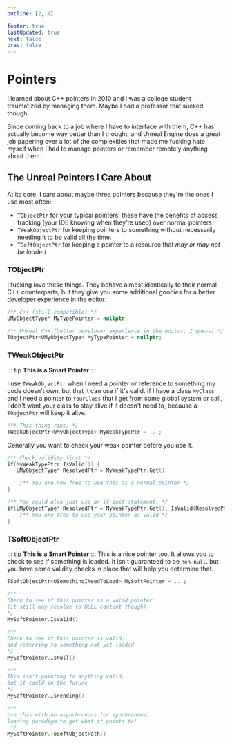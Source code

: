 ```yaml
---
outline: [2, 4]

footer: true
lastUpdated: true
next: false
prev: false
---
```

# Pointers

I learned about C++ pointers in 2010 and I was a college student traumatized by managing them. Maybe I had a professor that sucked though. 

Since coming back to a job where I have to interface with them, C++ has actually become way better than I thought, and Unreal Engine does a great job papering over a lot of the complexities that made me fucking hate myself when I had to manage pointers or remember remotely anything about them. 

## The Unreal Pointers I Care About

At its core, I care about maybe three pointers because they're the ones I use most often:
- `TObjectPtr` for your typical pointers, these have the benefits of access tracking (your IDE knowing when they're used) over normal pointers.
- `TWeakObjectPtr` for keeping pointers to something without necessarily needing it to be valid all the time.
- `TSoftObjectPtr` for keeping a pointer to a resource that _may or may not be loaded_

### TObjectPtr
I fucking love these things. They behave almost identically to their normal C++ counterparts, but they give you some additional goodies for
a better developer experience in the editor. 

```C++
/** C++ (still compatible) */
UMyObjectType* MyTypePointer = nullptr;

/** Unreal C++ (better developer experience in the editor, I guess) */
TObjectPtr<UMyObjectType> MyTypePointer = nullptr;
```


### TWeakObjectPtr

::: tip
**This is a Smart Pointer**
:::

I use `TWeakObjectPtr` when I need a pointer or reference to something my code doesn't own, but that it can use if it's valid. 
If I have a class `MyClass` and I need a pointer to `YourClass` that I get from some global system or call, I don't want your class
to stay alive if it doesn't need to, because a `TObjectPtr` will keep it alive.

```C++
/** This thing rips. */
TWeakObjectPtr<UMyObjectType> MyWeakTypePtr = ...;
```
Generally you want to check your weak pointer before you use it. 

```C++
/** Check validity first */
if(MyWeakTypePtrr.IsValid()) {
   UMyObjectType* ResolvedPtr = MyWeakTypePtr.Get()

    /** You are now free to use this as a normal pointer */
}

/** You could also just use an if-init statement. */
if(UMyObjectType* ResolvedPtr = MyWeakTypePtr.Get(), IsValid(ResolvedPtr)) {
    /** You are free to use your pointer as valid */
}
```


### TSoftObjectPtr

::: tip
**This is a Smart Pointer**
:::
This is a nice pointer too. It allows you to check to see if something is loaded. It isn't guaranteed to be `non-null`. but you have some validity checks
in place that will help you determine that. 

```C++
TSoftObjectPtr<USomethingINeedToLoad> MySoftPointer = ...;

/** 
Check to see if this pointer is a valid pointer 
(it still may resolve to NULL content though) 
*/
MySoftPointer.IsValid()

/** 
Check to see if this pointer is valid, 
and referring to something not yet loaded 
*/
MySoftPointer.IsNull()

/** 
This isn't pointing to anything valid, 
but it could in the future 
*/
MySoftPointer.IsPending()

/** 
Use this with an asynchronous (or synchronous) 
loading paradigm to get what it points to!
 */
MySoftPointer.ToSoftObjectPath()
```